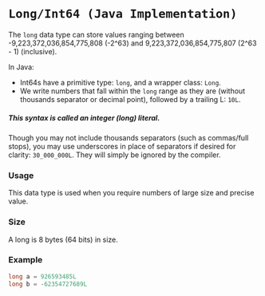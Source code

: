 # `Long/Int64 (Java Implementation)`
The `long` data type can store values ranging between -9,223,372,036,854,775,808 (-2^63) and 9,223,372,036,854,775,807 (2^63 - 1) (inclusive).

In Java:
* Int64s have a primitive type: `long`, and a wrapper class: `Long`.
* We write numbers that fall within the `long` range as they are (without thousands separator or decimal point),
followed by a trailing L: `10L`.
##### This syntax is called an integer (long) literal.
Though you may not include thousands separators (such as commas/full stops),
you may use underscores in place of separators if desired for clarity: `30_000_000L`.
They will simply be ignored by the compiler.

### Usage
This data type is used when you require numbers of large size and precise value.

### Size
A long is 8 bytes (64 bits) in size.

### Example
```java
long a = 926593485L
long b = -62354727689L
```
